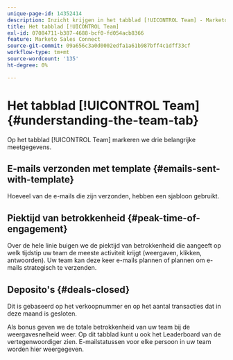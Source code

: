```yaml
---
unique-page-id: 14352414
description: Inzicht krijgen in het tabblad [!UICONTROL Team] - Marketo Docs - Productdocumentatie
title: Het tabblad [!UICONTROL Team]
exl-id: 07084711-b387-4688-bcf0-fd054acb8366
feature: Marketo Sales Connect
source-git-commit: 09a656c3a0d0002edfa1a61b987bff4c1dff33cf
workflow-type: tm+mt
source-wordcount: '135'
ht-degree: 0%

---
```


# Het tabblad [!UICONTROL Team] {#understanding-the-team-tab}

Op het tabblad [!UICONTROL Team] markeren we drie belangrijke meetgegevens.

## E-mails verzonden met template {#emails-sent-with-template}

Hoeveel van de e-mails die zijn verzonden, hebben een sjabloon gebruikt.

## Piektijd van betrokkenheid {#peak-time-of-engagement}

Over de hele linie buigen we de piektijd van betrokkenheid die aangeeft op welk tijdstip uw team de meeste activiteit krijgt (weergaven, klikken, antwoorden). Uw team kan deze keer e-mails plannen of plannen om e-mails strategisch te verzenden.

## Deposito&#39;s {#deals-closed}

Dit is gebaseerd op het verkoopnummer en op het aantal transacties dat in deze maand is gesloten.

Als bonus geven we de totale betrokkenheid van uw team bij de weergavesnelheid weer. Op dit tabblad kunt u ook het Leaderboard van de vertegenwoordiger zien. E-mailstatussen voor elke persoon in uw team worden hier weergegeven.
